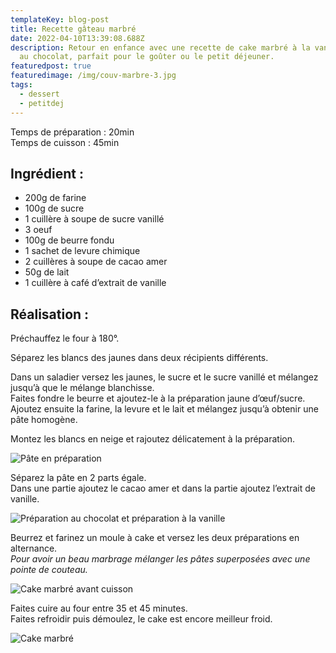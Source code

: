 ```yaml
---
templateKey: blog-post
title: Recette gâteau marbré
date: 2022-04-10T13:39:08.688Z
description: Retour en enfance avec une recette de cake marbré à la vanille et
  au chocolat, parfait pour le goûter ou le petit déjeuner.
featuredpost: true
featuredimage: /img/couv-marbre-3.jpg
tags:
  - dessert
  - petitdej
---
```

Temps de préparation : 20min\
Temps de cuisson : 45min

## Ingrédient :

* 200g de farine
* 100g de sucre
* 1 cuillère à soupe de sucre vanillé
* 3 oeuf
* 100g de beurre fondu
* 1 sachet de levure chimique
* 2 cuillères à soupe de cacao amer
* 50g de lait
* 1 cuillère à café d’extrait de vanille

## Réalisation :

Préchauffez le four à 180°.

Séparez les blancs des jaunes dans deux récipients différents.

Dans un saladier versez les jaunes, le sucre et le sucre vanillé et mélangez jusqu’à que le mélange blanchisse. \
Faites fondre le beurre et ajoutez-le à la préparation jaune d’œuf/sucre.\
Ajoutez ensuite la farine, la levure et le lait et mélangez jusqu’à obtenir une pâte homogène.

Montez les blancs en neige et rajoutez délicatement à la préparation.

![Pâte en préparation ](/img/introduction-blanc-en-neige.jpg "Ajout des blancs montés en neige à la préparation ")

Séparez la pâte en 2 parts égale.\
Dans une partie ajoutez le cacao amer et dans la partie ajoutez l’extrait de vanille.

![Préparation au chocolat et préparation à la vanille ](/img/pate-vanille-et-chocolat.png "Préparation au chocolat et préparation à la vanille dans deux saladiers différents")

Beurrez et farinez un moule à cake et versez les deux préparations en alternance.\
*Pour avoir un beau marbrage mélanger les pâtes superposées avec une pointe de couteau.* 

![Cake marbré avant cuisson ](/img/marbre-avant-cuisson.jpg "Préparations pour le cake marbré versées en alternance dans un moule  ")

Faites cuire au four entre 35 et 45 minutes.\
Faites refroidir puis démoulez, le cake est encore meilleur froid. 

![Cake marbré](/img/marbre-fini.jpg "Cake marbré cuit, démoulé avec une part coupée")